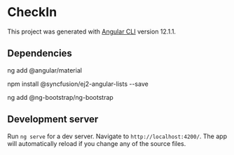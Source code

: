 # CheckIn

This project was generated with [Angular CLI](https://github.com/angular/angular-cli) version 12.1.1.

## Dependencies

ng add @angular/material

npm install @syncfusion/ej2-angular-lists --save

ng add @ng-bootstrap/ng-bootstrap

## Development server

Run `ng serve` for a dev server. Navigate to `http://localhost:4200/`. The app will automatically reload if you change any of the source files.

